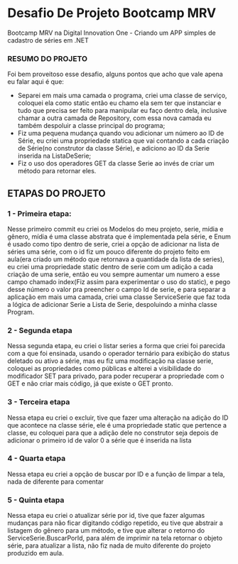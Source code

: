 # Desafio De Projeto Bootcamp MRV
Bootcamp MRV na Digital Innovation One -  Criando um APP simples de cadastro de séries em .NET

### RESUMO DO PROJETO
Foi bem proveitoso esse desafio, alguns pontos que acho que vale apena eu falar aqui é que:
- Separei em mais uma camada o programa, criei uma classe de serviço, coloquei ela como static então eu chamo ela sem ter que instanciar e tudo que precisa ser feito para manipular eu faço dentro dela, inclusive chamar a outra camada de Repository, com essa nova camada eu também despoluir a classe principal do programa;
- Fiz uma pequena mudança quando vou adicionar um número ao ID de Série, eu criei uma propriedade statica que vai contando a cada criação de Série(no construtor da classe Série), e adiciono ao ID da Serie inserida na ListaDeSerie;
- Fiz o uso dos operadores GET da classe Serie ao invés de criar um método para retornar eles.

## ETAPAS DO PROJETO

### 1 - Primeira etapa:
Nesse primeiro commit eu criei os Modelos do meu projeto, serie, mídia e gênero, mídia é uma classe abstrata que é implementada pela série, e Enum é usado como tipo dentro de serie, criei a opção de adicionar na lista de séries uma série, com o id fiz um pouco diferente do projeto feito em aula(era criado um método que retornava a quantidade da lista de series), eu criei uma propriedade static dentro de serie com um adição a cada criação de uma serie, então eu vou sempre aumentar um numero a esse campo chamado index(Fiz assim para experimentar o uso do static), e pego desse número o valor pra preencher o campo Id de serie, e para separar a aplicação em mais uma camada, criei uma classe ServiceSerie que faz toda a lógica de adicionar Serie a Lista de Serie, despoluindo a minha classe Program.

### 2 - Segunda etapa 

Nessa segunda etapa, eu criei o listar series a forma que criei foi parecida com a que foi ensinada, usando o operador ternário para exibição do status deletado ou ativo a série, mas eu fiz uma modificação na classe serie, coloquei as propriedades como públicas e alterei a visibilidade do modificador SET para privado, para poder recuperar a propriedade com o GET e não criar mais código, já que existe o GET pronto.

### 3 - Terceira etapa

Nessa etapa eu criei o excluir, tive que fazer uma alteração na adição do ID que acontece na classe série, ele é uma propriedade static que pertence a classe, eu coloquei para que a adição dele no construtor seja depois de adicionar o primeiro id de valor 0 a série que é inserida na lista

### 4 - Quarta etapa

Nessa etapa eu criei a opção de buscar por ID e a função de limpar a tela, nada de diferente para comentar

### 5 - Quinta etapa 

Nessa etapa eu criei o atualizar série por id, tive que fazer algumas mudanças para não ficar digitando código repetido, eu tive que abstrair a listagem do gênero para um método, e tive que alterar o retorno do ServiceSerie.BuscarPorId, para além de imprimir na tela retornar o objeto série, para atualizar a lista, não fiz nada de muito diferente do projeto produzido em aula.
